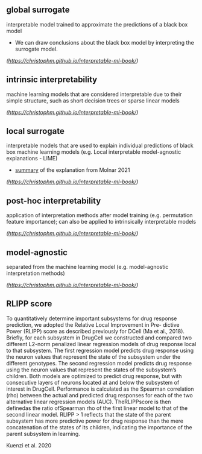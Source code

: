 ## global surrogate

interpretable model trained to approximate the predictions of a black box model

- We can draw conclusions about the black box model by interpreting the surrogate model.

*(https://christophm.github.io/interpretable-ml-book/)*

## intrinsic interpretability

machine learning models that are considered interpretable due to their simple structure, such as short decision trees or sparse linear models

*(https://christophm.github.io/interpretable-ml-book/)*



## local surrogate 

interpretable models that are used to  explain individual predictions of black box machine learning models (e.g. Local interpretable model-agnostic explanations - LIME)

- <a href="LIME_def_molnar2021.md">summary</a> of the explanation from Molnar 2021

*(https://christophm.github.io/interpretable-ml-book/)*

## post-hoc interpretability

application of interpretation methods after model training (e.g. permutation feature importance); can also be applied to intrinsically interpretable models

*(https://christophm.github.io/interpretable-ml-book/)*

## model-agnostic

separated from the machine learning model (e.g. model-agnostic interpretation methods) 

*(https://christophm.github.io/interpretable-ml-book/)*



## RLIPP score

To quantitatively determine important subsystems for drug response prediction, we adopted the Relative Local Improvement in Pre- dictive Power (RLIPP) score as described previously for DCell (Ma et al., 2018). Briefly, for each subsystem in DrugCell we constructed and compared two different L2-norm penalized linear regression models of drug response local to that subsystem. The first regression model predicts drug response using the neuron values that represent the state of the subsystem under the different genotypes. The second regression model predicts drug response using the neuron values that represent the states of the subsystem’s children. Both models are optimized to predict drug response, but with consecutive layers of neurons located at and below the subsystem of interest in DrugCell. Performance is calculated as the Spearman correlation (rho) between the actual and predicted drug responses for each of the two alternative linear regression models (AUC). TheRLIPPscore is then definedas the ratio ofSpearman rho of the first linear model to that of the second linear model. RLIPP > 1 reflects that the state of the parent subsystem has more predictive power for drug response than the mere concatenation of the states of its children, indicating the importance of the parent subsystem in learning.

Kuenzi et al. 2020
